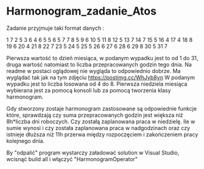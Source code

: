 # Harmonogram_zadanie_Atos

Zadanie przyjmuje taki format danych : 

1 7
2 5
3 6
4 6
5 5
6 5
7 7
8 5
9 6
10 5
11 8
12 5
13 7
14 7
15 5
16 4
17 4
18 8
19 6
20 4
21 8
22 7
23 5
24 5
25 5
26 6
27 6
28 6
29 8
30 5
31 7
 

Pierwsza wartość to dzień miesiąca, w podanym wypadku jest to od 1 do 31, druga wartość natomiast to liczba przepracowanych godzin tego dnia. Na readme w postaci oglądowej nie wygląda to odpowiednio dobrze. Ma wyglądać tak jak na tym zdjęciu https://postimg.cc/WhJyb8yn
W podanym wypadku jest to liczba losowana od 4 do 8. 
Pierwsza niedziela miesiąca wybierana jest za pomocą konsoli lub za pomocą tworzenia klasy harmonogram.

Gdy stworzony zostaje harmonogram zastosowane są odpowiednie funkcje które, sprawdzają czy suma przepracowanych godzin jest większa niż 8h*liczba dni roboczych. Czy zostałą zaplanowana praca w niedzielę. Ile w sumie wynosi i czy została zaplanowana praca w nadgodzinach oraz czy istnieje dłuższa niż 11h przerwa między rozpoczęciem i zakończeniem pracy kolejnego dnia. 


By "odpalić" program wystarczy załadować solution w Visual Studio, wcisnąć build all i włączyć "HarmonogramOperator"

